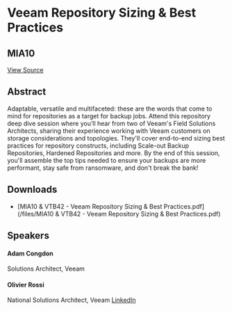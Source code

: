 # Veeam Repository Sizing & Best Practices
## MIA10
[View Source](https://connect.veeam.com/flow/veeam/veeamon2023/attendeeportal/page/sessioncatalog/session/1678314161892001bjul)

## Abstract
Adaptable, versatile and multifaceted: these are the words that come to mind for repositories as a target for backup jobs. Attend this repository deep dive session where you’ll hear from two of Veeam's Field Solutions Architects, sharing their experience working with Veeam customers on storage considerations and topologies. They'll cover end-to-end sizing best practices for repository constructs, including Scale-out Backup Repositories, Hardened Repositories and more. By the end of this session, you'll assemble the top tips needed to ensure your backups are more performant, stay safe from ransomware, and don't break the bank!


## Downloads
- [MIA10 & VTB42 - Veeam Repository Sizing & Best Practices.pdf](/files/MIA10 & VTB42 - Veeam Repository Sizing & Best Practices.pdf)

## Speakers
#### Adam Congdon
Solutions Architect, Veeam
#### Olivier Rossi
National Solutions Architect, Veeam
[LinkedIn](https://www.linkedin.com/in/olivierrossi/)